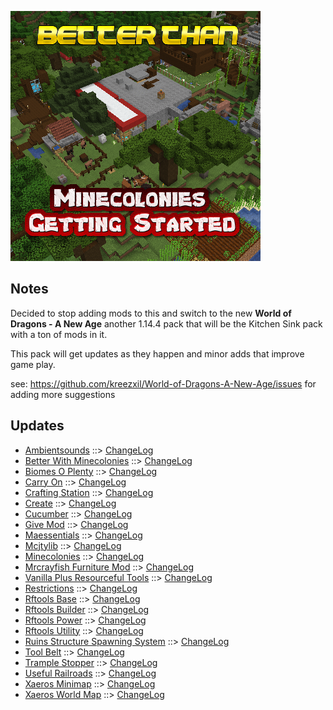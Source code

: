 ![BETTER THAN MINECOLONIES GETTING STARTED LOGO](https://github.com/kreezxil/kreezcraft.com/blob/master/images/better%20than%20minecolonies%20getting%20started.png)

## Notes
Decided to stop adding mods to this and switch to the new **World of Dragons - A New Age** another 1.14.4 pack that will be the Kitchen Sink pack with a ton of mods in it.

This pack will get updates as they happen and minor adds that improve game play.

see: https://github.com/kreezxil/World-of-Dragons-A-New-Age/issues for adding more suggestions

## Updates
- [Ambientsounds](https://www.curseforge.com/minecraft/mc-mods/ambientsounds) ::> [ChangeLog](https://www.curseforge.com/minecraft/mc-mods/ambientsounds/files/2814382)
- [Better With Minecolonies](https://www.curseforge.com/minecraft/mc-mods/better-with-minecolonies) ::> [ChangeLog](https://www.curseforge.com/minecraft/mc-mods/better-with-minecolonies/files/2814120)
- [Biomes O Plenty](https://www.curseforge.com/minecraft/mc-mods/biomes-o-plenty) ::> [ChangeLog](https://www.curseforge.com/minecraft/mc-mods/biomes-o-plenty/files/2814404)
- [Carry On](https://www.curseforge.com/minecraft/mc-mods/carry-on) ::> [ChangeLog](https://www.curseforge.com/minecraft/mc-mods/carry-on/files/2813161)
- [Crafting Station](https://www.curseforge.com/minecraft/mc-mods/crafting-station) ::> [ChangeLog](https://www.curseforge.com/minecraft/mc-mods/crafting-station/files/2813568)
- [Create](https://www.curseforge.com/minecraft/mc-mods/create) ::> [ChangeLog](https://www.curseforge.com/minecraft/mc-mods/create/files/2814006)
- [Cucumber](https://www.curseforge.com/minecraft/mc-mods/cucumber) ::> [ChangeLog](https://www.curseforge.com/minecraft/mc-mods/cucumber/files/2815719)
- [Give Mod](https://www.curseforge.com/minecraft/mc-mods/give-mod) ::> [ChangeLog](https://www.curseforge.com/minecraft/mc-mods/give-mod/files/2814320)
- [Maessentials](https://www.curseforge.com/minecraft/mc-mods/maessentials) ::> [ChangeLog](https://www.curseforge.com/minecraft/mc-mods/maessentials/files/2815523)
- [Mcjtylib](https://www.curseforge.com/minecraft/mc-mods/mcjtylib) ::> [ChangeLog](https://www.curseforge.com/minecraft/mc-mods/mcjtylib/files/2814206)
- [Minecolonies](https://www.curseforge.com/minecraft/mc-mods/minecolonies) ::> [ChangeLog](https://www.curseforge.com/minecraft/mc-mods/minecolonies/files/2815168)
- [Mrcrayfish Furniture Mod](https://www.curseforge.com/minecraft/mc-mods/mrcrayfish-furniture-mod) ::> [ChangeLog](https://www.curseforge.com/minecraft/mc-mods/mrcrayfish-furniture-mod/files/2814802)
- [Vanilla Plus Resourceful Tools](https://www.curseforge.com/minecraft/mc-mods/vanilla-plus-resourceful-tools) ::> [ChangeLog](https://www.curseforge.com/minecraft/mc-mods/vanilla-plus-resourceful-tools/files/2814572)
- [Restrictions](https://www.curseforge.com/minecraft/mc-mods/restrictions) ::> [ChangeLog](https://www.curseforge.com/minecraft/mc-mods/restrictions/files/2814207)
- [Rftools Base](https://www.curseforge.com/minecraft/mc-mods/rftools-base) ::> [ChangeLog](https://www.curseforge.com/minecraft/mc-mods/rftools-base/files/2814208)
- [Rftools Builder](https://www.curseforge.com/minecraft/mc-mods/rftools-builder) ::> [ChangeLog](https://www.curseforge.com/minecraft/mc-mods/rftools-builder/files/2814211)
- [Rftools Power](https://www.curseforge.com/minecraft/mc-mods/rftools-power) ::> [ChangeLog](https://www.curseforge.com/minecraft/mc-mods/rftools-power/files/2814210)
- [Rftools Utility](https://www.curseforge.com/minecraft/mc-mods/rftools-utility) ::> [ChangeLog](https://www.curseforge.com/minecraft/mc-mods/rftools-utility/files/2814209)
- [Ruins Structure Spawning System](https://www.curseforge.com/minecraft/mc-mods/ruins-structure-spawning-system) ::> [ChangeLog](https://www.curseforge.com/minecraft/mc-mods/ruins-structure-spawning-system/files/2815458)
- [Tool Belt](https://www.curseforge.com/minecraft/mc-mods/tool-belt) ::> [ChangeLog](https://www.curseforge.com/minecraft/mc-mods/tool-belt/files/2815691)
- [Trample Stopper](https://www.curseforge.com/minecraft/mc-mods/trample-stopper) ::> [ChangeLog](https://www.curseforge.com/minecraft/mc-mods/trample-stopper/files/2815757)
- [Useful Railroads](https://www.curseforge.com/minecraft/mc-mods/useful-railroads) ::> [ChangeLog](https://www.curseforge.com/minecraft/mc-mods/useful-railroads/files/2813141)
- [Xaeros Minimap](https://www.curseforge.com/minecraft/mc-mods/xaeros-minimap) ::> [ChangeLog](https://www.curseforge.com/minecraft/mc-mods/xaeros-minimap/files/2814868)
- [Xaeros World Map](https://www.curseforge.com/minecraft/mc-mods/xaeros-world-map) ::> [ChangeLog](https://www.curseforge.com/minecraft/mc-mods/xaeros-world-map/files/2814874)
